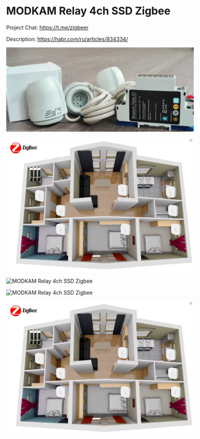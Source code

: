 # MODKAM Relay 4ch SSD Zigbee

Project Chat: https://t.me/zigbeer

Description: https://habr.com/ru/articles/834334/

![MODKAM Relay 4ch SSD Zigbee](https://raw.githubusercontent.com/diyruz/Relay_4ch_SSD/main/images/01.jpg) 

![MODKAM Relay 4ch SSD Zigbee](https://raw.githubusercontent.com/diyruz/Relay_4ch_SSD/main/images/004.png) 

![MODKAM Relay 4ch SSD Zigbee](https://raw.githubusercontent.com/diyruz/Relay_4ch_SSD/main/images/02.gif) 

![MODKAM Relay 4ch SSD Zigbee](https://raw.githubusercontent.com/diyruz/Relay_4ch_SSD/main/images/01.gif) 

![MODKAM Relay 4ch SSD Zigbee](https://raw.githubusercontent.com/diyruz/Relay_4ch_SSD/main/images/004.png) 

